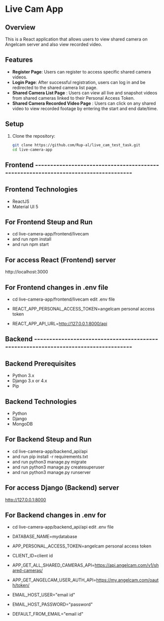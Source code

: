 # Live Cam App

## Overview
This is a React application that allows users to view shared camera on Angelcam server and also view recorded video.

## Features
- **Register Page**: Users can register to access specific shared camera videos.
- **Login Page**: After successful registration, users can log in and be redirected to the shared camera list page.
- **Shared Camera List Page** : Users can view all live and snapshot videos from shared cameras linked to their Personal Access Token.
- **Shared Camera Recorded Video Page** : Users can click on any shared video to view recorded footage by entering the start and end date/time.



## Setup
1. Clone the repository:
   ```bash
   git clone https://github.com/Rup-al/live_cam_test_task.git
   cd live-camera-app

## Frontend -----------------------------------------------------------------------------------

## Frontend Technologies
- ReactJS
- Material UI 5   

## For Frontend Steup and Run

   - cd live-camera-app/frontend/livecam
   - and run npm install
   - and run npm start

## For access React (Frontend) server
   
   http://localhost:3000    

## For Frontend changes in .env file
   - cd live-camera-app/frontend/livecam
     edit .env file

   - REACT_APP_PERSONAL_ACCESS_TOKEN=angelcam personal access token
   - REACT_APP_API_URL=http://127.0.0.1:8000/api

## Backend -----------------------------------------------------------------------------------

## Backend Prerequisites
   - Python 3.x
   - Django 3.x or 4.x
   - Pip

## Backend Technologies
   - Python
   - Django
   - MongoDB

## For Backend Steup and Run

   - cd live-camera-app/backend_api/api
   - and run pip install -r requirements.txt
   - and run python3 manage.py migrate
   - and run python3 manage.py createsuperuser
   - and run python3 manage.py runserver

## For access Django (Backend) server
   
   http://127.0.0.1:8000   

## For Backend changes in .env for
   - cd live-camera-app/backend_api/api
     edit .env file

   - DATABASE_NAME=mydatabase
   - APP_PERSONAL_ACCESS_TOKEN=angelcam personal access token
   - CLIENT_ID=client id
   - APP_GET_ALL_SHARED_CAMERAS_API=https://api.angelcam.com/v1/shared-cameras/
   - APP_GET_ANGELCAM_USER_AUTH_API=https://my.angelcam.com/oauth/token/
   - EMAIL_HOST_USER="email id"
   - EMAIL_HOST_PASSWORD="password"
   - DEFAULT_FROM_EMAIL="email id"


  
  